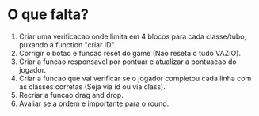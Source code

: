 # O que falta?

1. Criar uma verificacao onde limita em 4 blocos para cada classe/tubo, puxando a function "criar ID".
2. Corrigir o botao e funcao reset do game (Nao reseta o tudo VAZIO).
3. Criar a funcao responsavel por pontuar e atualizar a pontuacao do jogador.
4. Criar a funcao que vai verificar se o jogador completou cada linha com as classes corretas (Seja via id ou via class).
5. Recriar a funcao drag and drop.
6. Avaliar se a ordem e importante para o round.
